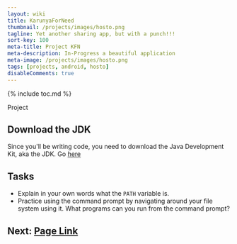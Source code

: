 ```yaml
---
layout: wiki
title: KarunyaForNeed
thumbnail: /projects/images/hosto.png
tagline: Yet another sharing app, but with a punch!!!
sort-key: 100
meta-title: Project KFN
meta-description: In-Progress a beautiful application
meta-image: /projects/images/hosto.png
tags: [projects, android, hosto]
disableComments: true
---
```


{% include toc.md %}

Project 

## Download the JDK

Since you'll be writing code, you need to download the Java Development Kit, aka the JDK. Go [here]()

## Tasks

- Explain in your own words what the `PATH` variable is.
- Practice using the command prompt by navigating around your file system using it. What programs can you run from the command prompt?

## Next: [Page Link](/projects/hosto)
